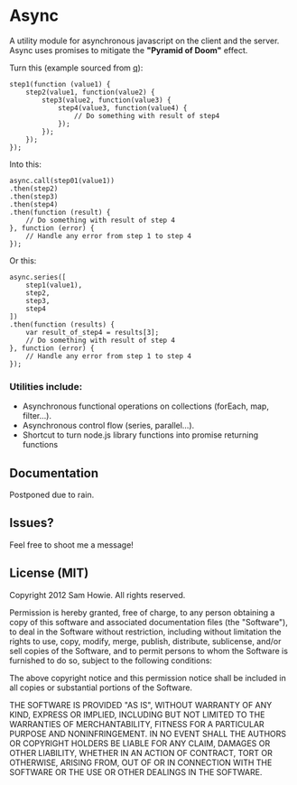 # Async

A utility module for asynchronous javascript on the client and the server. Async uses promises to mitigate the **"Pyramid of Doom"** effect.

Turn this (example sourced from [q](http://github.com/kriskowal/q)):

    step1(function (value1) {
        step2(value1, function(value2) {
            step3(value2, function(value3) {
                step4(value3, function(value4) {
                    // Do something with result of step4
                });
            });
        });
    });

Into this:

    async.call(step01(value1))
    .then(step2)
    .then(step3)
    .then(step4)
    .then(function (result) {
        // Do something with result of step 4
    }, function (error) {
        // Handle any error from step 1 to step 4
    });

Or this:

    async.series([
        step1(value1),
        step2,
        step3,
        step4
    ])
    .then(function (results) {
        var result_of_step4 = results[3];
        // Do something with result of step 4
    }, function (error) {
        // Handle any error from step 1 to step 4
    });

### Utilities include:
* Asynchronous functional operations on collections (forEach, map, filter…).
* Asynchronous control flow (series, parallel…).
* Shortcut to turn node.js library functions into promise returning functions

## Documentation

Postponed due to rain.

## Issues?

Feel free to shoot me a message!

## License (MIT)

Copyright 2012 Sam Howie. All rights reserved.

Permission is hereby granted, free of charge, to any person obtaining a copy
of this software and associated documentation files (the "Software"), to
deal in the Software without restriction, including without limitation the
rights to use, copy, modify, merge, publish, distribute, sublicense, and/or
sell copies of the Software, and to permit persons to whom the Software is
furnished to do so, subject to the following conditions:

The above copyright notice and this permission notice shall be included in
all copies or substantial portions of the Software.

THE SOFTWARE IS PROVIDED "AS IS", WITHOUT WARRANTY OF ANY KIND, EXPRESS OR
IMPLIED, INCLUDING BUT NOT LIMITED TO THE WARRANTIES OF MERCHANTABILITY,
FITNESS FOR A PARTICULAR PURPOSE AND NONINFRINGEMENT. IN NO EVENT SHALL THE
AUTHORS OR COPYRIGHT HOLDERS BE LIABLE FOR ANY CLAIM, DAMAGES OR OTHER
LIABILITY, WHETHER IN AN ACTION OF CONTRACT, TORT OR OTHERWISE, ARISING
FROM, OUT OF OR IN CONNECTION WITH THE SOFTWARE OR THE USE OR OTHER DEALINGS
IN THE SOFTWARE.